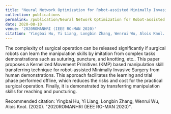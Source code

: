 ```yaml
---
title: "Neural Network Optimization for Robot-assisted Minimally Invasive Surgery"
collection: publications
permalink: /publication/Neural Network Optimization for Robot-assisted Minimally Invasive Surgery
date: 2020-08-10
venue: '2020ROMANHRI (IEEE RO-MAN 2020)'
citation: 'Yingbai Hu, Yi Liang, Longbin Zhang, Wenrui Wu, Alois Knol. (2020). &quot;Neural Network Optimization for Robot-assisted Minimally Invasive Surgery.&quot; <i>2018 IEEE 4th International Conference on Computer and Communications (ICCC)</i>. '
---
```

The complexity of surgical operation can be released significantly if surgical robots can learn the manipulation
skills by imitation from complex tasks demonstrations such as
suturing, puncture, and knotting, etc.. This paper proposes a
Kernelized Movement Primitives (KMP) based manipulation
skill transferring technique for robot-assisted Minimally Invasive Surgery from human demonstrations. This approach
facilitates the learning and trial phase performed offline, which
reduces the risks and cost for the practical surgical operation.
Finally, it is demonstrated by transferring manipulation skills
for reaching and puncturing.

Recommended citation: Yingbai Hu, Yi Liang, Longbin Zhang, Wenrui Wu, Alois Knol. (2020). "2020ROMANHRI (IEEE RO-MAN 2020)".